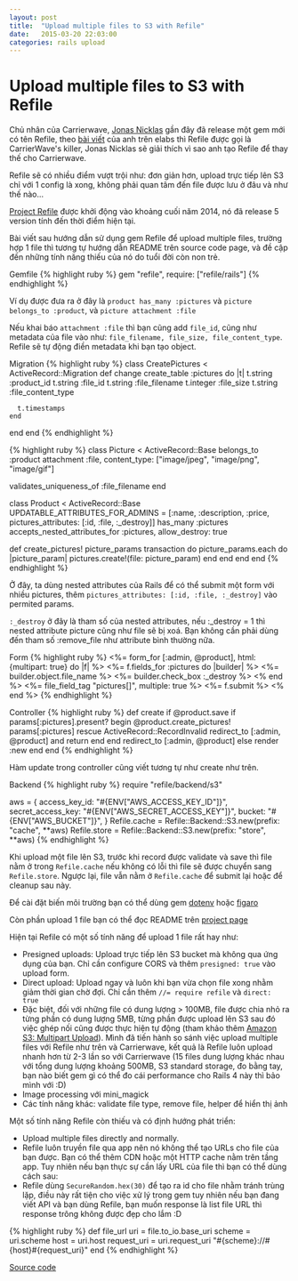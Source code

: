 ```yaml
---
layout: post
title:  "Upload multiple files to S3 with Refile"
date:   2015-03-20 22:03:00
categories: rails upload
---
```

# Upload multiple files to S3 with Refile

Chủ nhân của Carrierwave, [Jonas Nicklas](https://github.com/jnicklas) gần đây đã release một gem mới có tên Refile, theo [bài viết](http://www.elabs.se/blog/68-refile-fixing-ruby-file-uploads) của anh trên elabs thì Refile được gọi là CarrierWave's killer, Jonas Nicklas sẽ giải thích vì sao anh tạo Refile để thay thế cho Carrierwave.

Refile sẽ có nhiều điểm vượt trội như: đơn giản hơn, upload trực tiếp lên S3 chỉ với 1 config là xong, không phải quan tâm đến file được lưu ở đâu và như thế nào...


[Project Refile](https://github.com/elabs/refile) được khởi động vào khoảng cuối năm 2014, nó đã release 5 version tính đến thời điểm hiện tại.

Bài viết sau hướng dẫn sử dụng gem Refile để upload multiple files, trường hợp 1 file thì tương tự hướng dẫn README trên source code page, và đề cập đến những tính năng thiếu của nó do tuổi đời còn non trẻ.

Gemfile
{% highlight ruby %}
gem "refile", require: ["refile/rails"]
{% endhighlight %}

Ví dụ được đưa ra ở đây là ```product has_many :pictures``` và ```picture belongs_to :product```, và ```picture attachment :file```

Nếu khai báo ```attachment :file``` thì bạn cũng add ```file_id```, cũng như metadata của file vào như: ```file_filename, file_size, file_content_type```. Refile sẽ tự động điền metadata khi bạn tạo object.

Migration
{% highlight ruby %}
class CreatePictures < ActiveRecord::Migration
  def change
    create_table :pictures do |t|
      t.string :product_id
      t.string :file_id
      t.string :file_filename
      t.integer :file_size
      t.string :file_content_type

      t.timestamps
    end
  end
end
{% endhighlight %}


{% highlight ruby %}
class Picture < ActiveRecord::Base
  belongs_to :product
  attachment :file, content_type: ["image/jpeg", "image/png", "image/gif"]

  validates_uniqueness_of :file_filename
end

class Product < ActiveRecord::Base
  UPDATABLE_ATTRIBUTES_FOR_ADMINS = [:name, :description,
    :price, pictures_attributes: [:id, :file, :_destroy]]
  has_many :pictures
  accepts_nested_attributes_for :pictures, allow_destroy: true

  def create_pictures! picture_params
    transaction do
      picture_params.each do |picture_param|
        pictures.create!(file: picture_param)
      end
    end
  end
end
{% endhighlight %}

Ở đây, ta dùng nested attributes của Rails để có thể submit một form với nhiều pictures, thêm ```pictures_attributes: [:id, :file, :_destroy]``` vào permited params.

```:_destroy``` ở đây là tham số của nested attributes, nếu :_destroy = 1 thì nested attribute picture cũng như file sẽ bị xoá. Bạn không cần phải dùng đến tham số :remove_file như attribute bình thường nữa.

Form
{% highlight ruby %}
<%= form_for [:admin, @product], html: {multipart: true} do |f| %>
  <%= f.fields_for :pictures do |builder| %>
    <%= builder.object.file_name %>
    <%= builder.check_box :_destroy %>
  <% end %>
  <%= file_field_tag "pictures[]", multiple: true %>
  <%= f.submit %>
<% end %>
{% endhighlight %}

Controller
{% highlight ruby %}
def create
  if @product.save
    if params[:pictures].present?
      begin
        @product.create_pictures! params[:pictures]
      rescue ActiveRecord::RecordInvalid
        redirect_to [:admin, @product] and return
      end
    end
    redirect_to [:admin, @product]
  else
    render :new
  end
end
{% endhighlight %}

Hàm update trong controller cũng viết tương tự như create như trên.

Backend
{% highlight ruby %}
require "refile/backend/s3"

aws = {
  access_key_id: "#{ENV["AWS_ACCESS_KEY_ID"]}",
  secret_access_key: "#{ENV["AWS_SECRET_ACCESS_KEY"]}",
  bucket: "#{ENV["AWS_BUCKET"]}",
}
Refile.cache = Refile::Backend::S3.new(prefix: "cache", **aws)
Refile.store = Refile::Backend::S3.new(prefix: "store", **aws)
{% endhighlight %}

Khi upload một file lên S3, trước khi record được validate và save thì file nằm ở trong ```Refile.cache``` nếu không có lỗi thì file sẽ được chuyển sang ```Refile.store```. Ngược lại, file vẫn nằm ở ```Refile.cache``` để submit lại hoặc để cleanup sau này.

Để cài đặt biến môi trường bạn có thể dùng gem [dotenv](https://github.com/bkeepers/dotenv) hoặc [figaro](https://github.com/laserlemon/figaro)


Còn phần upload 1 file bạn có thể đọc README trên [project page](https://github.com/elabs/refile)

Hiện tại Refile có một số tính năng để upload 1 file rất hay như:
- Presigned uploads: Upload trực tiếp lên S3 bucket mà không qua ứng dụng của bạn. Chỉ cần configure CORS và thêm ```presigned: true``` vào upload form.
- Direct upload: Upload ngay và luôn khi bạn vừa chọn file xong nhằm giảm thời gian chờ đợi. Chỉ cần thêm ```//= require refile``` và ```direct: true```
- Đặc biệt, đối với những file có dung lượng > 100MB, file được chia nhỏ ra từng phần có dung lượng 5MB, từng phần được upload lên S3 sau đó việc ghép nối cũng được thực hiện tự động (tham khảo thêm [Amazon S3: Multipart Upload](https://aws.amazon.com/blogs/aws/amazon-s3-multipart-upload/)). Mình đã tiến hành so sánh việc upload multiple files với Refile như trên và Carrierwave, kết quả là Refile luôn upload nhanh hơn từ 2-3 lần so với Carrierwave (15 files dung lượng khác nhau với tổng dung lượng khoảng 500MB, S3 standard storage, đo bằng tay, bạn nào biết gem gì có thể đo cái performance cho Rails 4 này thì bảo mình với :D)
- Image processing với mini_magick
- Các tính năng khác: validate file type, remove file, helper để hiển thị ảnh

Một số tính năng Refile còn thiếu và có định hướng phát triển:
- Upload multiple files directly and normally.
- Refile luôn truyền file qua app nên nó không thể tạo URLs cho file của bạn được. Bạn có thể thêm CDN hoặc một HTTP cache nằm trên tầng app. Tuy nhiên nếu bạn thực sự cần lấy URL của file thì bạn có thể dùng cách sau:
- Refile dùng ```SecureRandom.hex(30)``` để tạo ra id cho file nhằm tránh trùng lặp, điều này rất tiện cho việc xử lý trong gem tuy nhiên nếu bạn đang viết API và bạn dùng Refile, bạn muốn response là list file URL thì response trông không được đẹp cho lắm :D

{% highlight ruby %}
def file_url
  uri = file.to_io.base_uri
  scheme = uri.scheme
  host = uri.host
  request_uri = uri.request_uri
  "#{scheme}://#{host}#{request_uri}"
end
{% endhighlight %}

[Source code](https://github.com/nhattan/hbc/pull/16/files)
